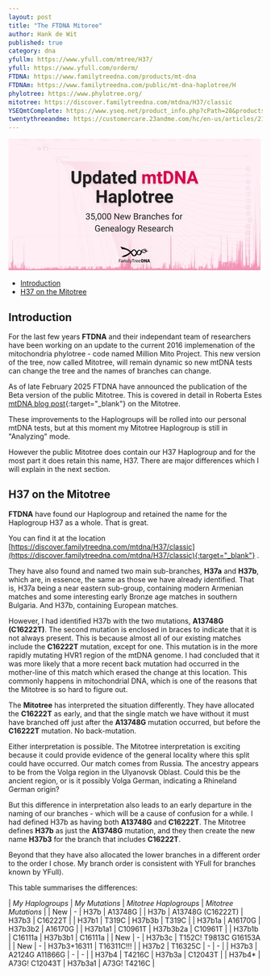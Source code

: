 ```yaml
---
layout: post
title: "The FTDNA Mitoree"
author: Hank de Wit
published: true
category: dna
yfullm: https://www.yfull.com/mtree/H37/
yfull: https://www.yfull.com/orderm/
FTDNA: https://www.familytreedna.com/products/mt-dna
FTDNAm: https://www.familytreedna.com/public/mt-dna-haplotree/H
phylotree: https://www.phylotree.org/
mitotree: https://discover.familytreedna.com/mtdna/H37/classic
YSEQmtComplete: https://www.yseq.net/product_info.php?cPath=28&products_id=38291&osCsid=46f722a4ee1facc677c4c4839f0131bb
twentythreeandme: https://customercare.23andme.com/hc/en-us/articles/212880257-Maternal-Haplogroups-mtDNA
---
```


![CoverArt](/mtdna/assets/img/mitotree.jpg)

  * [Introduction](#introduction)
  * [H37 on the Mitotree](#h37-on-the-mitotree)

## Introduction

For the last few years **FTDNA** and their independant team of researchers have been working on an update to the current 2016 implemenation of the mitochondria phylotree - code named Million Mito Project. This new version of the tree, now called Mitotree, will remain dynamic so new mtDNA tests can change the tree and the names of branches can change. 

As of late February 2025 FTDNA have announced the publication of the Beta version of the public Mitotree. This is covered in detail in Roberta Estes [mtDNA blog post](https://dna-explained.com/2025/02/25/mitotree-is-born/){:target="_blank"} on the Mitotree.

These improvements to the Haplogroups will be rolled into our personal mtDNA tests, but at this moment my Mitotree Haplogroup is still in "Analyzing" mode.

However the public Mitotree does contain our H37 Haplogroup and for the most part it does retain this name, H37. There are major differences which I will explain in the next section.

## H37 on the Mitotree

**FTDNA** have found our Haplogroup and retained the name for the Haplogroup H37 as a whole. That is great. 

You can find it at the location  [https://discover.familytreedna.com/mtdna/H37/classic](https://discover.familytreedna.com/mtdna/H37/classic){:target="_blank"} . 

They have also found and named two main sub-branches, **H37a** and **H37b**, which are, in essence, the same as those we have already identified. That is, H37a being a near eastern sub-group, containing modern Armenian matches and some interesting early Bronze age matches in southern Bulgaria. And H37b, containing European matches.

However, I had identified H37b with the two mutations, **A13748G (C16222T)**. The second mutation is enclosed in braces to indicate that it is not always present. This is because almost all of our existing matches include the **C16222T** mutation, except for one. This mutation is in the more rapidly mutating HVR1 region of the mtDNA genome. I had concluded that it was more likely that a more recent back mutation had occurred in the mother-line of this match which erased the change at this location. This commonly happens in mitochondrial DNA, which is one of the reasons that the Mitotree is so hard to figure out.

The **Mitotree** has interpreted the situation differently. They have allocated the **C16222T** as early, and that the single match we have without it must have branched off just after the **A13748G** mutation occurred, but before the **C16222T** mutation. No back-mutation.

Either interpretation is possible. The Mitotree interpretation is exciting because it could provide evidence of the general locality where this split could have occurred. Our match comes from Russia. The ancestry appears to be from the Volga region in the Ulyanovsk Oblast. Could this be the ancient region, or is it possibly Volga German, indicating a Rhineland German origin?

But this difference in interpretation also leads to an early departure in the naming of our branches - which will be a cause of confusion for a while. I had defined H37b as having both **A13748G** and **C16222T**. The Mitotree defines **H37b** as just the **A13748G** mutation, and they then create the new name **H37b3** for the branch that includes **C16222T**.

Beyond that they have also allocated the lower branches in a different order to the order I chose. My branch order is consistent with YFull for branches known by YFull). 

This table summarises the differences:

| *My Haplogroups* | *My Mutations* | *Mitotree Haplogroups* | *Mitotree Mutations* |
| New	| - | H37b | A13748G |
| H37b	| A13748G (C16222T) | H37b3	| C16222T |
| H37b1	| T319C | H37b3b | T319C |
| H37b1a | A16170G | H37b3b2 | A16170G |
| H37b1a1 | C10961T | H37b3b2a | C10961T |
| H37b1b | C16111a | H37b3b1 | C16111a |
| New | - | H37b3c	| T152C! T9813C G16153A	|
| New | - | H37b3+16311	| T16311C!!! |
| H37b2	| T16325C | - | - |
| H37b3	| A2124G A11866G | - | - |
| H37b4	| T4216C | H37b3a | C12043T	|
| H37b4* | A73G! C12043T | H37b3a1 | A73G! T4216C |
		

